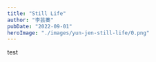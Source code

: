 ```yaml
---
title: "Still Life"
author: "李芸蓁"
pubDate: "2022-09-01"
heroImage: "./images/yun-jen-still-life/0.png"
---
```


test